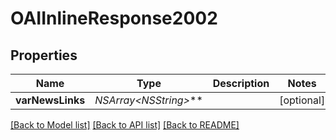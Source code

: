 # OAIInlineResponse2002

## Properties
Name | Type | Description | Notes
------------ | ------------- | ------------- | -------------
**varNewsLinks** | **NSArray&lt;NSString*&gt;*** |  | [optional] 

[[Back to Model list]](../README.md#documentation-for-models) [[Back to API list]](../README.md#documentation-for-api-endpoints) [[Back to README]](../README.md)



